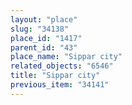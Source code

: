```yaml
---
layout: "place"
slug: "34138"
place_id: "1417"
parent_id: "43"
place_name: "Sippar city"
related_objects: "6546"
title: "Sippar city"
previous_item: "34141"
---
```

